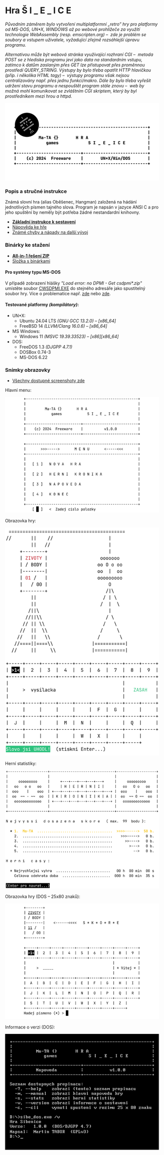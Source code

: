 # Hra Š I _ E _ I C E

*Původním záměrem bylo vytvoření multiplatformní &bdquo;retro&rdquo; hry pro platformy
od MS-DOS,  UN\*X,  WINDOWS až po webové prohlížeče za využití technologie
WebAssembly (resp. emscripten.org)&nbsp;&ndash;&nbsp; zde je problém se soubory a vstupem
uživatele, vyžadující zřejmě rozsáhlejší úpravu programu.*

*Alternativou může být webová stránka využívající rozhraní CGI&nbsp;&ndash;&nbsp;
metoda POST se z hlediska programu jeví jako data na standardním vstupu,
zatímco k datům zaslaným přes GET lze přistupovat přes proměnnou prostředí QUERY_STRING.
Výstupy by bylo třeba opatřit HTTP hlavičkou (příp. i několika HTML tagy)&nbsp;&ndash;&nbsp;
výstupy programu však nejsou centralizovány např. přes jednu funkci/makro.
Dále by bylo třeba vyřešit udržení stavu programu a nespouštět program stále znovu&nbsp;&ndash;&nbsp;
web by možná mohl komunikovat se zvláštním CGI skriptem, který by byl prostředníkem mezi hrou
a httpd.*


![Šibenice – ikona](res/github.png)

### Popis a stručné instrukce
Známá slovní hra (alias Oběšenec, Hangman) založená na hádání jednotlivých písmen tajného slova.
Program je napsán v jazyce ANSI C a pro jeho spuštění by neměly být potřeba žádné nestandardní knihovny.

- **[Základní instrukce k sestavení](how_make.txt)**
- [Nápověda ke hře](res/napoveda.txt)
- [Známé chyby a nápady na další vývoj](res/poznamky.txt)


### Binárky ke stažení

- **[All-in-1 řešení ZIP](https://github.com/ma-ta/BTWA1/releases/download/v1.0.0/sibenice_1.0.0_bin.zip)**
- [Složka s binárkami](bin/)


#### Pro systémy typu MS-DOS
V případě zobrazení hlášky *"Load error: no DPMI - Get csdpmi\*.zip"* umístěte soubor [CWSDPMI.EXE](/bin/CWSDPMI.EXE) do stejného adresáře jako spustitelný soubor hry. Více o problematice např. [zde](//en.wikipedia.org/wiki/CWSDPMI) nebo [zde](https://sandmann.dotster.com/cwsdpmi/).


#### Testované platformy *(kompilátory)*:
- UN*X:
  - Ubuntu 24.04 LTS *(GNU GCC 13.2.0) – [x86_64]*
  - FreeBSD 14 *(LLVM/Clang 16.0.6) – [x86_64]*
- MS Windows:
  - Windows 11 *(MSVC 19.39.33523) – [x86][x86_64]*
- DOS:
  - FreeDOS 1.3 *(DJGPP 4.7.1)*
  - DOSBox 0.74-3
  - MS-DOS 6.22

### Snímky obrazovky

- [Všechny dostupné screenshoty zde](res/screenshots)

Hlavní menu:

![Šibenice – Menu](res/screenshots/menu.png)

Obrazovka hry:

![Šibenice – Hra](res/screenshots/hra.png)

Herní statistiky:

![Šibenice – Statistiky](res/screenshots/kronika.png)

Obrazovka hry (DOS – 25x80 znaků):

![Šibenice – MS-DOS](res/screenshots/hra-dos.png)

Informace o verzi (DOS):

![Šibenice – MS-DOS](res/screenshots/prepinace-dos.png)
